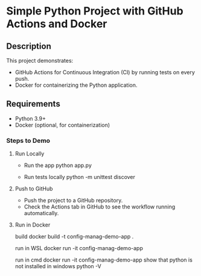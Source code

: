 # Simple Python Project with GitHub Actions and Docker

## Description
This project demonstrates:
- GitHub Actions for Continuous Integration (CI) by running tests on every push.
- Docker for containerizing the Python application.

## Requirements
- Python 3.9+
- Docker (optional, for containerization)

### Steps to Demo

1. Run Locally
   - Run the app
		python app.py
   
   - Run tests locally
		python -m unittest discover

2. Push to GitHub
   - Push the project to a GitHub repository.
   - Check the Actions tab in GitHub to see the workflow running automatically.

3. Run in Docker

	build
		docker build -t config-manag-demo-app .
		
	run in WSL
		docker run -it config-manag-demo-app
		
	run in cmd
		docker run -it config-manag-demo-app
		show that python is not installed in windows
			python -V